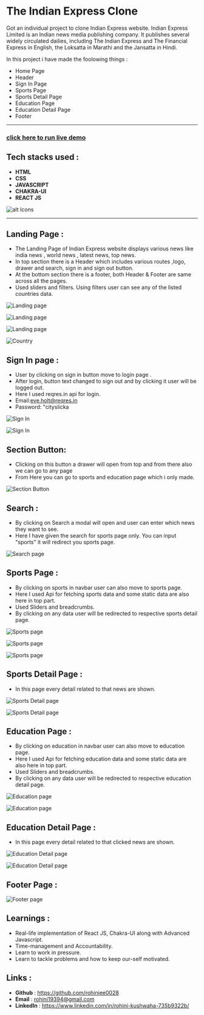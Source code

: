 # The Indian Express Clone
Got an individual project to clone Indian Express website. Indian Express Limited is an Indian news media publishing company. It publishes several widely circulated dailies, including The Indian Express and The Financial Express in English, the Loksatta in Marathi and the Jansatta in Hindi.

In this project i have made the foolowing things :
 - Home Page
 - Header
 - Sign In Page
 - Sports Page
 - Sports Detail Page
 - Education Page
 - Education Detail Page
 - Footer

---

### [click here to run live demo](https://rkee0054.netlify.app/)

## Tech stacks used :
* **HTML**
* **CSS**
* **JAVASCRIPT**
* **CHAKRA-UI**
* **REACT JS**


![alt Icons](https://p92.com/binaries/content/gallery/p92website/technologies/htmlcssjs-details.png)
***
## Landing Page :
- The Landing Page of Indian Express website displays various news like india news , world news , latest news, top news.
- In top section there is a Header which includes various routes ,logo, drawer and search, sign in and sign out button.
- At the bottom section there is a footer, both Header & Footer are same across all the pages.
- Used sliders and filters. Using filters user can see any of the listed countries data.  

![Landing page](news/home-1.png)

![Landing page](news/home-2.png)

![Landing page](news/home-3.png)

![Country](news/country.png)


## Sign In page :
- User by clicking on sign in button move to login page .
- After login, button text changed to sign out and by clicking it user will be logged out.
- Here I used reqres.in api for login.
- Email:eve.holt@reqres.in
- Password: "cityslicka

![Sign In](news/login-1.png)

![Sign In](news/login-2.png)

## Section Button:
- Clicking on this button a drawer will open from top and from there also we can go to any page 
- From Here you can go to sports and education page which i only made.

![Section Button](news/section.png)

## Search :
- By clicking on Search  a modal will open and user can enter which news they want to see. 
- Here I have given the search for sports page only. You can input "sports" it will redirect you sports page.

![Search page](news/search.png)

## Sports Page :
- By clicking on sports in navbar user can also move to sports page.
- Here I used Api for fetching sports data and some static data are also here in top part. 
- Used Sliders and breadcrumbs.
- By clicking on any data user will be redirected to respective sports detail page.

![Sports page](news/sports-1.png)

![Sports page](news/sports-2.png)

![Sports page](news/sports-3.png)

## Sports Detail Page :
- In this page every detail related to that news are shown.

![Sports Detail page](news/sportsDetail.png)

![Sports Detail page](news/sportsDetail-1.png)

## Education Page : 
- By clicking on education in navbar user can also move to education page.
- Here I used Api for fetching education data and some static data are also here in top part. 
- Used Sliders and breadcrumbs.
- By clicking on any data user will be redirected to respective education detail page.

![Education page](news/edu-1.png)

![Education page](news/edu-2.png)

## Education Detail Page :
- In this page every detail related to that clicked news are shown.

![Education Detail page](news/eduDetail-1.png)

![Education Detail page](news/eduDetail-2.png)

## Footer Page :

![Footer page](news/footer.png)

## Learnings :
- Real-life implementation of React JS, Chakra-UI along with Advanced Javascript.
- Time-management and Accountability.
- Learn to work in pressure.
- Learn to tackle problems and how to keep our-self motivated.

## Links :
- **Github** : https://github.com/rohiniee0028
- **Email** : rohini19394@gmail.com
- **LinkedIn** : https://www.linkedin.com/in/rohini-kushwaha-735b9322b/








